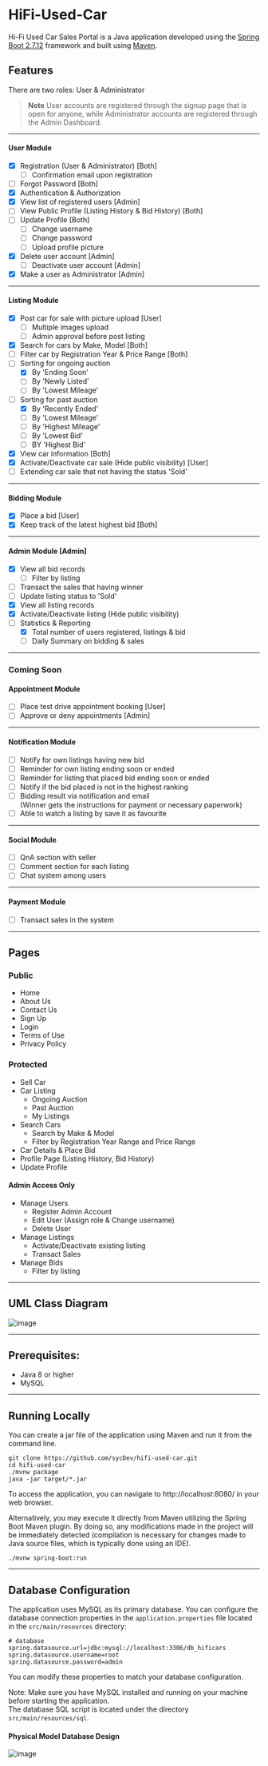 # HiFi-Used-Car

Hi-Fi Used Car Sales Portal is a Java application developed using the [Spring Boot 2.7.12](https://spring.io/guides/gs/spring-boot) framework and built using [Maven](https://spring.io/guides/gs/maven).

## Features

There are two roles: User & Administrator
> **Note**
> User accounts are registered through the signup page that is open for anyone, while Administrator accounts are registered through the Admin Dashboard.

---

#### User Module
- [x] Registration (User & Administrator) [Both]
  - [ ] Confirmation email upon registration
- [ ] Forgot Password [Both]
- [x] Authentication & Authorization
- [x] View list of registered users [Admin]
- [ ] View Public Profile (Listing History & Bid History) [Both]
- [ ] Update Profile [Both]
  - [ ] Change username
  - [ ] Change password
  - [ ] Upload profile picture
- [x] Delete user account [Admin]
  - [ ] Deactivate user account [Admin]
- [X] Make a user as Administrator [Admin]

---

#### Listing Module
- [x] Post car for sale with picture upload [User]
  - [ ] Multiple images upload
  - [ ] Admin approval before post listing
- [x] Search for cars by Make, Model [Both]
- [ ] Filter car by Registration Year & Price Range [Both]
- [ ] Sorting for ongoing auction
  - [x] By 'Ending Soon'
  - [ ] By 'Newly Listed'
  - [ ] By 'Lowest Mileage'
- [ ] Sorting for past auction
  - [x] By 'Recently Ended'
  - [ ] By 'Lowest Mileage'
  - [ ] By 'Highest Mileage'
  - [ ] By 'Lowest Bid'
  - [ ] BY 'Highest Bid'
- [x] View car information [Both]
- [x] Activate/Deactivate car sale (Hide public visibility) [User]
- [ ] Extending car sale that not having the status 'Sold'

---

#### Bidding Module
- [x] Place a bid [User]
- [x] Keep track of the latest highest bid [Both]

---

#### Admin Module [Admin]
- [x] View all bid records
  - [ ] Filter by listing
- [ ] Transact the sales that having winner
- [ ] Update listing status to 'Sold'
- [x] View all listing records
- [x] Activate/Deactivate listing (Hide public visibility)
- [ ] Statistics & Reporting
  - [x] Total number of users registered, listings & bid
  - [ ] Daily Summary on bidding & sales

---

### Coming Soon

#### Appointment Module
- [ ] Place test drive appointment booking [User]
- [ ] Approve or deny appointments [Admin]

---

#### Notification Module
- [ ] Notify for own listings having new bid
- [ ] Reminder for own listing ending soon or ended
- [ ] Reminder for listing that placed bid ending soon or ended
- [ ] Notify if the bid placed is not in the highest ranking
- [ ] Bidding result via notification and email <br>
      (Winner gets the instructions for payment or necessary paperwork)
- [ ] Able to watch a listing by save it as favourite

---

#### Social Module
- [ ] QnA section with seller
- [ ] Comment section for each listing
- [ ] Chat system among users

---

#### Payment Module
- [ ] Transact sales in the system

---

## Pages

### Public

- Home
- About Us
- Contact Us
- Sign Up
- Login
- Terms of Use
- Privacy Policy

### Protected

- Sell Car
- Car Listing
  * Ongoing Auction
  * Past Auction
  * My Listings
- Search Cars
  * Search by Make & Model
  * Filter by Registration Year Range and Price Range
- Car Details & Place Bid
- Profile Page (Listing History, Bid History)
- Update Profile

#### Admin Access Only

- Manage Users
  * Register Admin Account
  * Edit User (Assign role & Change username)
  * Delete User
- Manage Listings
  * Activate/Deactivate existing listing
  * Transact Sales
- Manage Bids
  * Filter by listing

---

## UML Class Diagram
![image](https://github.com/sycDev/hifi-used-car/assets/33170649/ecbfb128-3af3-4210-8392-03171207e16a)


---

## Prerequisites:

- Java 8 or higher
- MySQL

---

## Running Locally

You can create a jar file of the application using Maven and run it from the command line.

```
git clone https://github.com/sycDev/hifi-used-car.git
cd hifi-used-car
./mvnw package
java -jar target/*.jar
```

To access the application, you can navigate to http://localhost:8080/ in your web browser.

Alternatively, you may execute it directly from Maven utilizing the Spring Boot Maven plugin. By doing so, any 
modifications made in the project will be immediately detected (compilation is necessary for changes made to Java 
source files, which is typically done using an IDE).

```
./mvnw spring-boot:run
```

---

## Database Configuration

The application uses MySQL as its primary database. You can configure the database connection properties in the 
`application.properties` file located in the `src/main/resources` directory:

```properties
# database
spring.datasource.url=jdbc:mysql://localhost:3306/db_hificars
spring.datasource.username=root
spring.datasource.password=admin
```

You can modify these properties to match your database configuration.

Note: Make sure you have MySQL installed and running on your machine before starting the application.
<br>
The database SQL script is located under the directory `src/main/resources/sql`.

#### Physical Model Database Design

![image](https://github.com/sycDev/hifi-used-car/assets/33170649/94a4b712-6333-443d-bb8a-b39b8eb9f492)
